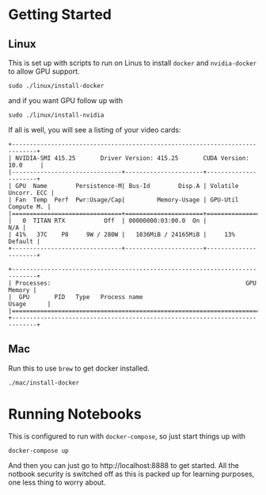 # Getting Started

## Linux
This is set up with scripts to run on Linus to install `docker`
and `nvidia-docker` to allow GPU support.

`sudo ./linux/install-docker`

and if you want GPU follow up with

`sudo ./linux/install-nvidia`

If all is well, you will see a listing of your video cards:

```
+-----------------------------------------------------------------------------+
| NVIDIA-SMI 415.25       Driver Version: 415.25       CUDA Version: 10.0     |
|-------------------------------+----------------------+----------------------+
| GPU  Name        Persistence-M| Bus-Id        Disp.A | Volatile Uncorr. ECC |
| Fan  Temp  Perf  Pwr:Usage/Cap|         Memory-Usage | GPU-Util  Compute M. |
|===============================+======================+======================|
|   0  TITAN RTX           Off  | 00000000:03:00.0  On |                  N/A |
| 41%   37C    P8     9W / 280W |   1036MiB / 24165MiB |     13%      Default |
+-------------------------------+----------------------+----------------------+
                                                                               
+-----------------------------------------------------------------------------+
| Processes:                                                       GPU Memory |
|  GPU       PID   Type   Process name                             Usage      |
|=============================================================================|
+-----------------------------------------------------------------------------+
```

## Mac

Run this to use `brew` to get docker installed.

`./mac/install-docker`


# Running Notebooks

This is configured to run with `docker-compose`, so just start things up with

`docker-compose up`

And then you can just go to http://localhost:8888 to get started. All the notbook security is 
switched off as this is packed up for learning purposes, one less thing to worry about.
